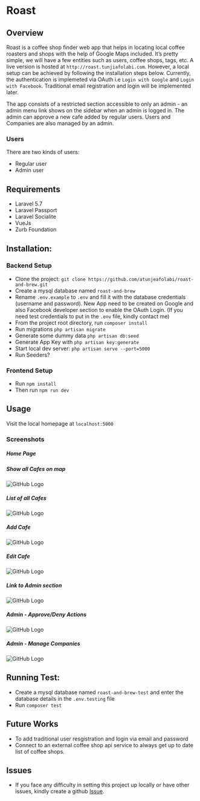 # Roast

Overview
--------
Roast is a coffee shop finder web app that helps in locating local coffee roasters and shops with the help of Google Maps included. It’s pretty simple, we will have a few entities such as users, coffee shops, tags, etc. A live version is hosted at `http://roast.tunjiafolabi.com`. However, a local setup can be achieved by following the installation steps below.
Currently, the authentication is implemeted via OAuth i.e `Login with Google` and `Login with Facebook`. Traditional email registration and login will be implemented later.

The app consists of a restricted section accessible to only an admin - an admin menu link shows on the sidebar when an admin is logged in. The admin can approve a new cafe added by regular users. Users and Companies are also managed by an admin.

### Users
There are two kinds of users:
- Regular user
- Admin user

Requirements
------------
- Laravel 5.7
- Laravel Passport
- Laravel Socialite
- VueJs
- Zurb Foundation

Installation:
-------------
### Backend Setup
- Clone the project: ```git clone https://github.com/atunjeafolabi/roast-and-brew.git```
- Create a mysql database named ```roast-and-brew```
- Rename ```.env.example``` to ```.env``` and fill it with the database credentials (username and password). New App need to be created on Google and also Facebook developer section to enable the OAuth Login. (If you need test credentials to put in the `.env` file, kindly contact me) 
- From the project root directory, run `composer install`
- Run migrations ```php artisan migrate```
- Generate some dummy data ```php artisan db:seed```
- Generate App Key with `php artisan key:generate`
- Start local dev server: ```php artisan serve --port=5000``` 
- Run Seeders?
### Frontend Setup
- Run `npm install`
- Then run `npm run dev`

Usage
----
Visit the local homepage at `localhost:5000`

### Screenshots
##### Home Page

##### Show all Cafes on map
![GitHub Logo](screenshots/all-cafes-on-map.png)

##### List of all Cafes
![GitHub Logo](screenshots/list-of-all-cafes.png)

##### Add Cafe
![GitHub Logo](screenshots/add-cafe.png)

##### Edit Cafe
![GitHub Logo](screenshots/edit-cafe.png)

##### Link to Admin section
![GitHub Logo](screenshots/admin-menu.png)

##### Admin - Approve/Deny Actions
![GitHub Logo](screenshots/admin-approve-deny.png)

##### Admin - Manage Companies
![GitHub Logo](screenshots/admin-section.png)

Running Test:
------------
- Create a mysql database named ```roast-and-brew-test``` and enter the database details in the `.env.testing` file
- Run ```composer test```

Future Works
------------
- To add traditional user resgistration and login via email and password
- Connect to an external coffee shop api service to always get up to date list of coffee shops.

Issues
------
- If you face any difficulty in setting this project up locally or have other issues, kindly create a github [Issue](https://github.com/atunjeafolabi/roast-and-brew/issues).
